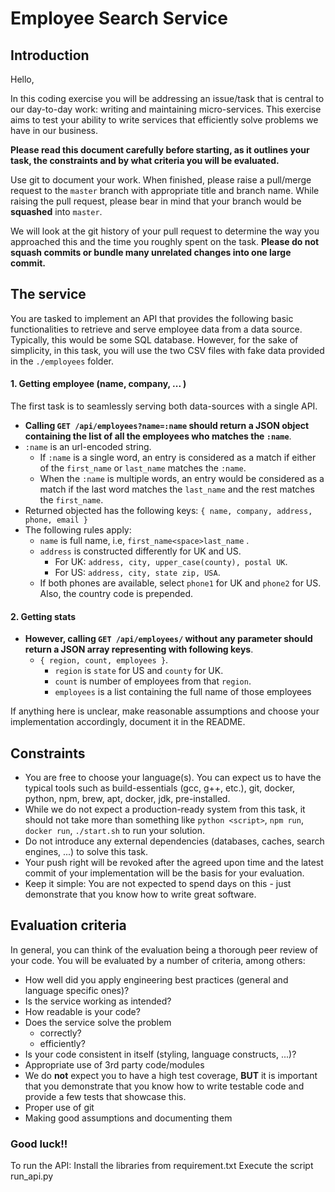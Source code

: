 # Employee Search Service

## Introduction

Hello,


In this coding exercise you will be addressing an issue/task that is central to our day-to-day work: writing and maintaining micro-services. This exercise aims to test your ability to write services that efficiently solve problems we have in our business.

**Please read this document carefully before starting, as it outlines your task, the constraints and by what criteria you will be evaluated.**

Use git to document your work. When finished, please raise a pull/merge request to the `master` branch with appropriate title and branch name. While raising the pull request, please bear in mind that your branch would be **squashed** into `master`.

We will look at the git history of your pull request to determine the way you approached this and the time you roughly spent on the task. **Please do not squash commits or bundle many unrelated changes into one large commit.**


## The service

You are tasked to implement an API that provides the following basic functionalities to retrieve and serve employee data from a data source. Typically, this would be some SQL database. However, for the sake of simplicity, in this task, you will use the two CSV files with fake data provided in the `./employees` folder.


#### 1. Getting employee (name, company, ... ) 

The first task is to seamlessly serving both data-sources with a single API.

- **Calling `GET /api/employees?name=:name` should return a JSON object containing the list of all the employees who matches the `:name`**.
- `:name` is an url-encoded string.
  - If `:name` is a single word, an entry is considered as a match if either of the `first_name` or `last_name` matches the `:name`.
  - When the `:name` is multiple words, an entry would be considered as a match if the last word matches the `last_name` and the rest matches the `first_name`.
- Returned objected has the following keys: `{ name, company, address, phone, email }`
- The following rules apply:
    - `name` is full name, i.e, `first_name<space>last_name` .
    - `address` is constructed differently for UK and US.
      - For UK: `address, city, upper_case(county), postal UK`.
      - For US: `address, city, state zip, USA`.
    - If both phones are available, select `phone1` for UK and `phone2` for US. Also, the country code is prepended.

#### 2. Getting stats
- **However, calling `GET /api/employees/` without any parameter should return a JSON array representing with following keys**.
  - `{ region, count, employees }`.
    - `region` is `state` for US and `county` for UK.
    - `count` is number of employees from that `region`.
    - `employees` is a list containing the full name of those employees

If anything here is unclear, make reasonable assumptions and choose your implementation accordingly, document it in the README.


## Constraints

- You are free to choose your language(s). You can expect us to have the typical tools such as build-essentials (gcc, g++, etc.), git, docker, python, npm, brew, apt, docker, jdk, pre-installed.
- While we do not expect a production-ready system from this task, it should not take more than something like `python <script>`, `npm run`, `docker run`, `./start.sh` to run your solution.
- Do not introduce any external dependencies (databases, caches, search engines, ...) to solve this task.
- Your push right will be revoked after the agreed upon time and the latest commit of your implementation will be the basis for your evaluation.
- Keep it simple: You are not expected to spend days on this - just demonstrate that you know how to write great software.

## Evaluation criteria

In general, you can think of the evaluation being a thorough peer review of your code. 
You will be evaluated by a number of criteria, among others:

- How well did you apply engineering best practices (general and language specific ones)?
- Is the service working as intended?
- How readable is your code?
- Does the service solve the problem
    - correctly?
    - efficiently?
- Is your code consistent in itself (styling, language constructs, ...)?
- Appropriate use of 3rd party code/modules
- We do **not** expect you to have a high test coverage, **BUT** it is important that you demonstrate that you know how to write testable code and provide a few tests that showcase this.
- Proper use of git
- Making good assumptions and documenting them


### Good luck!!


To run the API:
Install the libraries from requirement.txt
Execute the script run_api.py